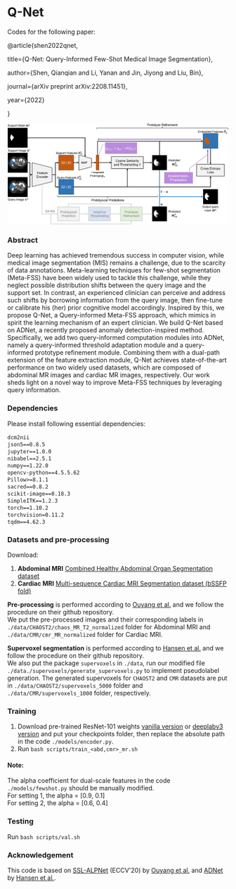 # Q-Net
Codes for the following paper:

@article{shen2022qnet,

  title={Q-Net: Query-Informed Few-Shot Medical Image Segmentation},
  
  author={Shen, Qianqian and Li, Yanan and Jin, Jiyong and Liu, Bin},
  
  journal={arXiv preprint arXiv:2208.11451},
  
  year={2022}
  
}

![](https://github.com/ZJLAB-AMMI/Q-Net/blob/main/the_framework.png?raw=true) 

### Abstract
Deep learning has achieved tremendous success in computer vision, while medical image segmentation (MIS) remains a challenge, due to the scarcity of data annotations. Meta-learning techniques for few-shot segmentation (Meta-FSS) have been widely used to tackle this challenge, while they neglect possible distribution shifts between the query image and the support set. In contrast, an experienced clinician can perceive and address such shifts by borrowing information from the query image, then fine-tune or calibrate his (her) prior cognitive model accordingly. Inspired by this, we propose Q-Net, a Query-informed Meta-FSS approach, which mimics in spirit the learning mechanism of an expert clinician. We build Q-Net based on ADNet, a recently proposed anomaly detection-inspired method. Specifically, we add two query-informed computation modules into ADNet, namely a query-informed threshold adaptation module and a query-informed prototype refinement module. Combining them with a dual-path extension of the feature extraction module, Q-Net achieves state-of-the-art performance on two widely used datasets, which are composed of abdominal MR images and cardiac MR images, respectively. Our work sheds light on a novel way to improve Meta-FSS techniques by leveraging query information.  

<!-- Illustration of the proposed method in testing time. We use a shared feature encoder to learn deep feature maps in dual-path, corresponding to two feature scales: $32\times32$ and $64\times64$. The flows of operations are the same for these two paths, while we modularize the operations of the 2nd path and drawn them in gray to save space. In each path, we first learn one foreground prototype $\textbf{p}$ from the support features. Next we compute the similarity map between each query feature vector and the prototype. Then we predict the initial segmentation mask $\tilde{\textbf{m}}^q_{32}$ via anomaly detection performed on the similarity map with threshold $T$, which is learned from query image feature by two fully-connected layers. Then we refine the prototype by repeating the following two operations for a fixed number of times: (1) replacing the foreground feature vectors with the prototype; (2) minimizing a reconstruction loss. In training time, the prototype refinement module is turned off.   -->

### Dependencies
Please install following essential dependencies:
```
dcm2nii
json5==0.8.5
jupyter==1.0.0
nibabel==2.5.1
numpy==1.22.0
opencv-python==4.5.5.62
Pillow>=8.1.1
sacred==0.8.2
scikit-image==0.18.3
SimpleITK==1.2.3
torch==1.10.2
torchvision=0.11.2
tqdm==4.62.3
```

### Datasets and pre-processing
Download:  
1. **Abdominal MRI**  [Combined Healthy Abdominal Organ Segmentation dataset](https://chaos.grand-challenge.org/)  
2. **Cardiac MRI** [Multi-sequence Cardiac MRI Segmentation dataset (bSSFP fold)](http://www.sdspeople.fudan.edu.cn/zhuangxiahai/0/mscmrseg/)  

**Pre-processing** is performed according to [Ouyang et al.](https://github.com/cheng-01037/Self-supervised-Fewshot-Medical-Image-Segmentation.git) and we follow the procedure on their github repository.  
We put the pre-processed images and their corresponding labels in `./data/CHAOST2/chaos_MR_T2_normalized` folder for Abdominal MRI and `./data/CMR/cmr_MR_normalized` folder for Cardiac MRI.  

**Supervoxel segmentation** is performed according to [Hansen et al.](https://github.com/sha168/ADNet.git) and we follow the procedure on their github repository.  
We also put the package `supervoxels` in `./data`, run our modified file `./data./supervoxels/generate_supervoxels.py` to implement pseudolabel generation. The generated supervoxels for `CHAOST2` and `CMR` datasets are put in `./data/CHAOST2/supervoxels_5000` folder and `./data/CMR/supervoxels_1000` folder, respectively.  

### Training  
1. Download pre-trained ResNet-101 weights [vanilla version](https://download.pytorch.org/models/resnet101-63fe2227.pth) or [deeplabv3 version](https://download.pytorch.org/models/deeplabv3_resnet101_coco-586e9e4e.pth) and put your checkpoints folder, then replace the absolute path in the code `./models/encoder.py`.  
2. Run `bash scripts/train_<abd,cmr>_mr.sh`  
#### Note:  
The alpha coefficient for dual-scale features in the code `./models/fewshot.py` should be manually modified.  
For setting 1, the alpha = [0.9, 0.1]  
For setting 2, the alpha = [0.6, 0.4]  

### Testing
Run `bash scripts/val.sh`

### Acknowledgement
This code is based on [SSL-ALPNet](https://arxiv.org/abs/2007.09886v2) (ECCV'20) by [Ouyang et al.](https://github.com/cheng-01037/Self-supervised-Fewshot-Medical-Image-Segmentation.git) and [ADNet](https://www.sciencedirect.com/science/article/pii/S1361841522000378) by [Hansen et al.](https://github.com/sha168/ADNet.git). 
